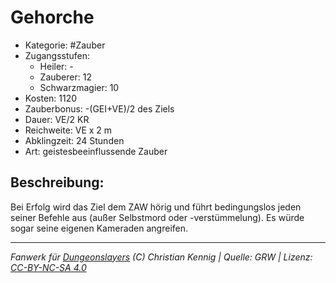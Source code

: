 # Gehorche  
- Kategorie: #Zauber  
- Zugangsstufen:  
  - Heiler: -  
  - Zauberer: 12  
  - Schwarzmagier: 10  
- Kosten: 1120  
- Zauberbonus: -(GEI+VE)/2 des Ziels  
- Dauer: VE/2 KR  
- Reichweite: VE x 2 m  
- Abklingzeit: 24 Stunden  
- Art: geistesbeeinflussende Zauber     

## Beschreibung:
Bei Erfolg wird das Ziel dem ZAW hörig und führt bedingungslos jeden seiner Befehle aus (außer Selbstmord oder -verstümmelung). Es würde sogar seine eigenen Kameraden angreifen.


___
*Fanwerk für [Dungeonslayers](https://www.dungeonslayers.net/) (C) Christian Kennig | Quelle: GRW | Lizenz: [CC-BY-NC-SA 4.0](https://creativecommons.org/licenses/by-nc-sa/4.0/deed.de)*
